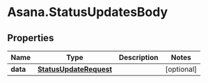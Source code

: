 # Asana.StatusUpdatesBody

## Properties
Name | Type | Description | Notes
------------ | ------------- | ------------- | -------------
**data** | [**StatusUpdateRequest**](StatusUpdateRequest.md) |  | [optional] 
